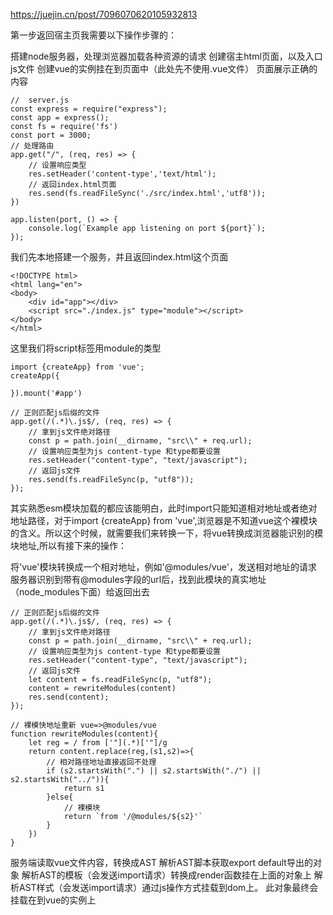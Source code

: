 https://juejin.cn/post/7096070620105932813

第一步返回宿主页我需要以下操作步骤的：

搭建node服务器，处理浏览器加载各种资源的请求
创建宿主html页面，以及入口js文件
创建vue的实例挂在到页面中（此处先不使用.vue文件）
页面展示正确的内容

```
//  server.js
const express = require("express");
const app = express();
const fs = require('fs')
const port = 3000;
// 处理路由
app.get("/", (req, res) => {
    // 设置响应类型
    res.setHeader('content-type','text/html');
    // 返回index.html页面
    res.send(fs.readFileSync('./src/index.html','utf8'));
})

app.listen(port, () => {
    console.log(`Example app listening on port ${port}`);
});
```
我们先本地搭建一个服务，并且返回index.html这个页面
```
<!DOCTYPE html>
<html lang="en">
<body>
    <div id="app"></div>
    <script src="./index.js" type="module"></script>
</body>
</html>
```
这里我们将script标签用module的类型
```
import {createApp} from 'vue';
createApp({

}).mount('#app')
```

```
// 正则匹配js后缀的文件
app.get(/(.*)\.js$/, (req, res) => {
    // 拿到js文件绝对路径
    const p = path.join(__dirname, "src\\" + req.url);
    // 设置响应类型为js content-type 和type都要设置
    res.setHeader("content-type", "text/javascript");
    // 返回js文件
    res.send(fs.readFileSync(p, "utf8"));
});
```
其实熟悉esm模块加载的都应该能明白，此时import只能知道相对地址或者绝对地址路径，对于import {createApp} from 'vue',浏览器是不知道vue这个裸模块的含义。所以这个时候，就需要我们来转换一下，将vue转换成浏览器能识别的模块地址,所以有接下来的操作：

将'vue'模块转换成一个相对地址，例如'@modules/vue'，发送相对地址的请求
服务器识别到带有@modules字段的url后，找到此模块的真实地址（node_modules下面）给返回出去
```
// 正则匹配js后缀的文件
app.get(/(.*)\.js$/, (req, res) => {
    // 拿到js文件绝对路径
    const p = path.join(__dirname, "src\\" + req.url);
    // 设置响应类型为js content-type 和type都要设置
    res.setHeader("content-type", "text/javascript");
    // 返回js文件
    let content = fs.readFileSync(p, "utf8");
    content = rewriteModules(content)
    res.send(content);
});

// 裸模快地址重新 vue=>@modules/vue
function rewriteModules(content){
    let reg = / from ['"](.*)['"]/g
    return content.replace(reg,(s1,s2)=>{
        // 相对路径地址直接返回不处理
        if (s2.startsWith(".") || s2.startsWith("./") || s2.startsWith("../")){
            return s1
        }else{
            // 裸模块
            return `from '/@modules/${s2}'`
        } 
    })
}
```
服务端读取vue文件内容，转换成AST
解析AST脚本获取export default导出的对象
解析AST的模板（会发送import请求）转换成render函数挂在上面的对象上
解析AST样式（会发送import请求）通过js操作方式挂载到dom上。
此对象最终会挂载在到vue的实例上
